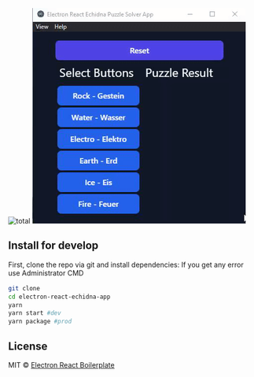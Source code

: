 <img src="https://img.shields.io/github/downloads/xnojustice/electron-react-echidna-app/total" alt="total" />
<img src="https://github.com/xNoJustice/electron-react-echidna-app/blob/3734df19d3cb9a663aaae6c4ed9176233370c6f5/echidna.gif" alt="echidna" />

## Install for develop

First, clone the repo via git and install dependencies:
If you get any error use Administrator CMD

```bash
git clone
cd electron-react-echidna-app
yarn
yarn start #dev
yarn package #prod
```

## License

MIT © [Electron React Boilerplate](https://github.com/electron-react-boilerplate)

